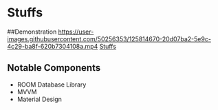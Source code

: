 # Stuffs


##Demonstration
https://user-images.githubusercontent.com/50256353/125814670-20d07ba2-5e9c-4c29-ba8f-620b7304108a.mp4
[Stuffs](https://user-images.githubusercontent.com/50256353/125814670-20d07ba2-5e9c-4c29-ba8f-620b7304108a.mp4)


## Notable Components
- ROOM Database Library
- MVVM
- Material Design
